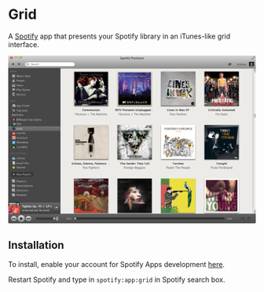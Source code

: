 Grid
============
A [Spotify](http://spotify.com) app that presents your Spotify library in an iTunes-like grid interface.

![Grid Preview](https://github.com/htinlinn/spotify-grid/raw/master/grid-preview.png "Preview")

Installation
------------
To install, enable your account for Spotify Apps development [here](https://developer.spotify.com/technologies/apps/#developer-account).

Restart Spotify and type in `spotify:app:grid` in Spotify search box.

